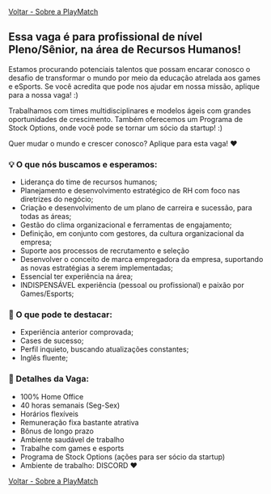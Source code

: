 [Voltar - Sobre a PlayMatch](https://playmatch.github.io/playmatch-talentos.github.io/)

## Essa vaga é para profissional de nível Pleno/Sênior, na área de Recursos Humanos!

Estamos procurando potenciais talentos que possam encarar conosco o desafio de transformar o mundo por meio da educação atrelada aos games e eSports. 
Se você acredita que pode nos ajudar em nossa missão, aplique para a nossa vaga! :)

Trabalhamos com times multidisciplinares e modelos ágeis com grandes oportunidades de crescimento. 
Também oferecemos um Programa de Stock Options, onde você pode se tornar um sócio da startup! :)

Quer mudar o mundo e crescer conosco? Aplique para esta vaga! ♥

### 💡 O que nós buscamos e esperamos:

- Liderança do time de recursos humanos;
- Planejamento e desenvolvimento estratégico de RH com foco nas diretrizes do negócio;
- Criação e desenvolvimento de um plano de carreira e sucessão, para todas as áreas;
- Gestão do clima organizacional e ferramentas de engajamento;
- Definição, em conjunto com gestores, da cultura organizacional da empresa;
- Suporte aos processos de recrutamento e seleção
- Desenvolver o conceito de marca empregadora da empresa, suportando as novas estratégias a serem implementadas;
- Essencial ter experiência na área;
- INDISPENSÁVEL experiência (pessoal ou profissional) e paixão por Games/Esports;

### 🔎 O que pode te destacar:

- Experiência anterior comprovada;
- Cases de sucesso;
- Perfil inquieto, buscando atualizações constantes;
- Inglês fluente;

### 🚀 Detalhes da Vaga:

- 100% Home Office
- 40 horas semanais (Seg-Sex) 
- Horários flexíveis
- Remuneração fixa bastante atrativa
- Bônus de longo prazo
- Ambiente saudável de trabalho
- Trabalhe com games e esports
- Programa de Stock Options (ações para ser sócio da startup)
- Ambiente de trabalho: DISCORD ♥

[Voltar - Sobre a PlayMatch](https://playmatch.github.io/playmatch-talentos.github.io/)
